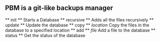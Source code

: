 ## PBM is a git-like backups manager

** init **                  Starts a Database
** recursive **             Adds all the files recursively
** update **                Update the database
** copy ** *location*       Copy the files in the database to a specified location
** add ** *file*            Add a file to the database
** status **                Get the status of the database

